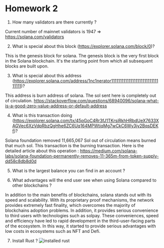 # Homework 2

1. How many validators are there currently ?

Current number of mainnet validators is 1947 ⇒ https://solana.com/validators

2. What is special about this block (https://explorer.solana.com/block/0)?

This is the genesis block for solana. The genesis block is the very first block in the Solana blockchain. It's the starting point from which all subsequent blocks are built upon.

3. What is special about this address (https://explorer.solana.com/address/1nc1nerator11111111111111111111111111111111)?

This address is burn address of solana. The sol sent here is completely out of circulation. https://stackoverflow.com/questions/68940096/solana-what-is-a-good-zero-value-address-or-default-address

4. What is this transaction doing (https://explorer.solana.com/tx/45pGoC4Rr3fJ1TKrsiRkhHRbdUeX7633XAGVec6XzVdpRbzQgHhe6ZC6Uq164MPWtiqMg7wCkC6Wy3jy2BqsDEKf)?

Solana foundation removed 11,665,067 Sol out of circulation means burned that much sol. This transaction is the burning transaction. Here is the detailed article about this operation : https://medium.com/solana-labs/solana-foundation-permanently-removes-11-365m-from-token-supply-dd58c8db8d0d

5. What is the largest balance you can find in an account ?

6. What advantages will the end user see when using Solana compared to other blockchains ?

In addition to the main benefits of blockchains, solana stands out with its speed and scalability. With its proprietary proof mechanisms, the network provides extremely fast finality, which overcomes the majority of blockchains adoption problems. In addition, it provides serious convenience to third users with technologies such as solpay. These conveniences, speed and efficiency have led to rapid development in the third-user-facing parts of the ecosystem. In this way, it started to provide serious advantages with low costs in ecosystems such as NFT and Defi.

7. Install Rust ?
   ![installed rust](https://www.bu2.pw/wp-content/uploads/2023/08/install-rust.png)
